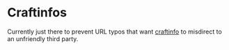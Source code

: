 # Craftinfos

Currently just there to prevent URL typos that want [craftinfo](//github.com/craftinfo) to misdirect to an unfriendly third party.

